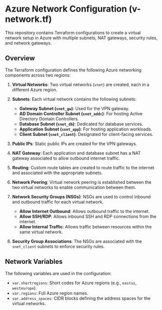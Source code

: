 # Azure Network Configuration (v-network.tf)

This repository contains Terraform configurations to create a virtual network setup in Azure with multiple subnets, NAT gateways, security rules, and network gateways.

## Overview

The Terraform configuration defines the following Azure networking components across two regions:

1. **Virtual Networks**: Two virtual networks (`vnet`) are created, each in a different Azure region.

2. **Subnets**: Each virtual network contains the following subnets:
   - **Gateway Subnet (`snet_gw`)**: Used for the VPN gateway.
   - **AD Domain Controller Subnet (`snet_addc`)**: For hosting Active Directory Domain Controllers.
   - **Database Subnet (`snet_db`)**: Dedicated for database services.
   - **Application Subnet (`snet_app`)**: For hosting application workloads.
   - **Client Subnet (`snet_client`)**: Designated for client-facing services.

3. **Public IPs**: Static public IPs are created for the VPN gateways.

4. **NAT Gateway**: Each application and database subnet has a NAT gateway associated to allow outbound internet traffic.

5. **Routing**: Custom route tables are created to route traffic to the internet and associated with the appropriate subnets.

6. **Network Peering**: Virtual network peering is established between the two virtual networks to enable communication between them.

7. **Network Security Groups (NSGs)**: NSGs are used to control inbound and outbound traffic for each virtual network.
   - **Allow Internet Outbound**: Allows outbound traffic to the internet.
   - **Allow SSH/RDP**: Allows inbound SSH and RDP connections from the internet.
   - **Allow Internal Traffic**: Allows traffic between resources within the same virtual network.

8. **Security Group Associations**: The NSGs are associated with the `snet_client` subnets to enforce security rules.

## Network Variables
The following variables are used in the configuration:
- `var.shortregions`: Short codes for Azure regions (e.g., `eastus`, `westeurope`).
- `var.regions`: Full Azure region names.
- `var.address_spaces`: CIDR blocks defining the address spaces for the virtual networks.
